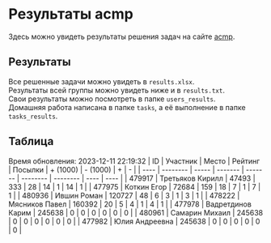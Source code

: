 # Результаты acmp
Здесь можно увидеть результаты решения задач на сайте [acmp](https://acmp.ru). 

## Результаты
Все решенные задачи можно увидеть в `results.xlsx`.  
Результаты всей группы можно увидеть ниже и в `results.txt`.  
Свои результаты можно посмотреть в папке `users_results`.  
Домашняя работа написана в папке `tasks`, а её выполнение в папке `tasks_results`.

## Таблица
Время обновления: 2023-12-11 22:19:32
| ID   | Участник | Место | Рейтинг | Посылки | + (1000) | - (1000) | +    | -    |
| ---- | -------- | ----- | ------- | ------- | -------- | -------- | ---- | ---- |
| 479917 | Третьяков Кирилл | 47493 | 333 | 28 | 14 | 1 | 14 | 1 |
| 477975 | Коткин Егор | 72684 | 159 | 18 | 7 | 1 | 7 | 1 |
| 480936 | Ившин Роман | 120727 | 48 | 6 | 3 | 1 | 3 | 1 |
| 478222 | Мясников Павел | 160392 | 20 | 5 | 4 | 1 | 4 | 1 |
| 477978 | Вадретдинов Карим | 245638 | 0 | 0 | 0 | 0 | 0 | 0 |
| 480961 | Самарин Михаил | 245638 | 0 | 0 | 0 | 0 | 0 | 0 |
| 477982 | Юлия Андреевна | 245638 | 0 | 0 | 0 | 0 | 0 | 0 |
